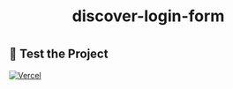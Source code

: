 <h1 align="center">discover-login-form<h1>

<h2> 📔 Test the Project</h2>

[![Vercel](https://img.shields.io/static/v1?label=&message=VERCEL&color=black&style=for-the-badge&logo=VERCEL)]([discover-portfolio-4ktvtugto-diego-devss.vercel.app](https://discover-login-form.vercel.app/))
